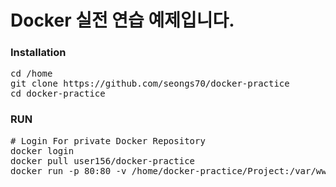 # Docker 실전 연습 예제입니다.
### Installation
<pre>
cd /home
git clone https://github.com/seongs70/docker-practice
cd docker-practice
</pre>
### RUN
<pre>
# Login For private Docker Repository
docker login
docker pull user156/docker-practice
docker run -p 80:80 -v /home/docker-practice/Project:/var/www/html user156/docker-practice

</pre>
